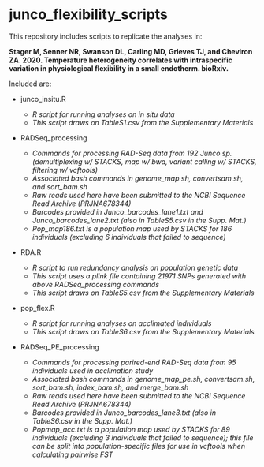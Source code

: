 # junco_flexibility_scripts

This repository includes scripts to replicate the analyses in:

**Stager M, Senner NR, Swanson DL, Carling MD, Grieves TJ, and Cheviron ZA. 2020. Temperature heterogeneity correlates with intraspecific variation in physiological flexibility in a small endotherm. bioRxiv.**


Included are:

* junco_insitu.R  
  * *R script for running analyses on in situ data*
  * *This script draws on TableS1.csv from the Supplementary Materials*

* RADSeq_processing 
  * *Commands for processing RAD-Seq data from 192 Junco sp. (demultiplexing w/ STACKS, map w/ bwa, variant calling w/ STACKS, filtering w/ vcftools)*
  * *Associated bash commands in genome_map.sh, convertsam.sh, and sort_bam.sh*
  * *Raw reads used here have been submitted to the NCBI Sequence Read Archive (PRJNA678344)*
  * *Barcodes provided in Junco_barcodes_lane1.txt and Junco_barcodes_lane2.txt (also in TableS5.csv in the Supp. Mat.)*
  * *Pop_map186.txt is a population map used by STACKS for 186 individuals (excluding 6 individuals that failed to sequence)*

* RDA.R 
  * *R script to run redundancy analysis on population genetic data*
  * *This script uses a plink file containing 21971 SNPs generated with above RADSeq_processing commands*
  * *This script draws on TableS5.csv from the Supplementary Materials*
  
* pop_flex.R 
  * *R script for running analyses on acclimated individuals*
  * *This script draws on TableS6.csv from the Supplementary Materials*

* RADSeq_PE_processing 
  * *Commands for processing parired-end RAD-Seq data from 95 individuals used in acclimation study*
  * *Associated bash commands in genome_map_pe.sh, convertsam.sh, sort_bam.sh, index_bam.sh, and merge_bam.sh*
  * *Raw reads used here have been submitted to the NCBI Sequence Read Archive (PRJNA678344)*
  * *Barcodes provided in Junco_barcodes_lane3.txt (also in TableS6.csv in the Supp. Mat.)*
  * *Popmap_acc.txt is a population map used by STACKS for 89 individuals (excluding 3 individuals that failed to sequence); this file can be split into population-specific files for use in vcftools when calculating pairwise FST*
